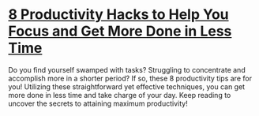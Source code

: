 
# [8 Productivity Hacks to Help You Focus and Get More Done in Less Time](https://www.mindhaste.com/t/productivity-hacks/8-productivity-hacks-to-help-you-focus-and-get-more-done-in-less-time-204)

Do you find yourself swamped with tasks? Struggling to concentrate and accomplish more in a shorter period? If so, these 8 productivity tips are for you! Utilizing these straightforward yet effective techniques, you can get more done in less time and take charge of your day. Keep reading to uncover the secrets to attaining maximum productivity!
    